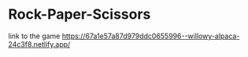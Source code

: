 # Rock-Paper-Scissors
link to the game https://67a1e57a87d979ddc0655996--willowy-alpaca-24c3f8.netlify.app/
